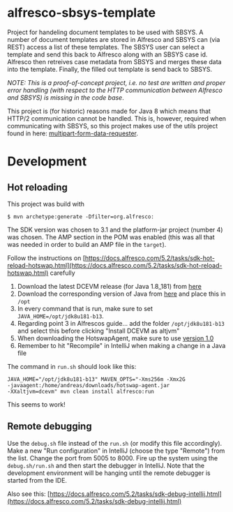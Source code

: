 # alfresco-sbsys-template

Project for handeling document templates to be used with SBSYS. A number of document templates 
are stored in Alfresco and SBSYS can (via REST) access a list of these templates. The SBSYS user 
can select a template and send this back to Alfresco along with an SBSYS case id. Alfresco then 
retreives case metadata from SBSYS and merges these data into the template. Finally, the 
filled out template is send back to SBSYS.

_NOTE: This is a proof-of-concept project, i.e. no test are written and proper error 
handling (with respect to the HTTP communication between Alfresco and SBSYS) is missing 
in the code base_.

This project is (for historic) reasons made for Java 8 which means that HTTP/2 communication 
cannot be handled. This is, however, required when communicating with SBSYS, so this project 
makes use of the utils project found in here: [multipart-form-data-requester](https://github.com/magenta-aps/multipart-form-data-requester).

# Development

## Hot reloading

This project was build with
```
$ mvn archetype:generate -Dfilter=org.alfresco:
```
The SDK version was chosen to 3.1 and the platform-jar project (number 4) was chosen.
The AMP section in the POM was enabled (this was all that was needed in order to build 
an AMP file in the `target`).

Follow the instructions on [https://docs.alfresco.com/5.2/tasks/sdk-hot-reload-hotswap.html](https://docs.alfresco.com/5.2/tasks/sdk-hot-reload-hotswap.html) carefully

1. Download the latest DCEVM release (for Java 1.8_181) from [here](https://github.com/dcevm/dcevm/releases)
2. Download the corresponding version of Java from [here](https://adoptopenjdk.net/archive.html) 
   and place this in `/opt`
3. In every command that is run, make sure to set `JAVA_HOME=/opt/jdk8u181-b13`.
4. Regarding point 3 in Alfrescos guide... add the folder `/opt/jdk8u181-b13` and select this before 
   clicking "Install DCEVM as altjvm"
5. When downloading the HotswapAgent, make sure to use [version 1.0](https://github.com/HotswapProjects/HotswapAgent/releases/tag/1.0)
6. Remember to hit "Recompile" in IntelliJ when making a change in a Java file

The command in `run.sh` should look like this:
```
JAVA_HOME="/opt/jdk8u181-b13" MAVEN_OPTS="-Xms256m -Xmx2G 
-javaagent:/home/andreas/downloads/hotswap-agent.jar 
-XXaltjvm=dcevm" mvn clean install alfresco:run
```

This seems to work!

## Remote debugging

Use the `debug.sh` file instead of the `run.sh` (or modify this file 
accordingly). Make a new "Run configuration" in IntelliJ (choose the type 
"Remote") from the list. Change the port from 5005 to 8000. Fire up the 
system using the `debug.sh/run.sh` and then start the debugger in IntelliJ. 
Note that the development environment will be hanging until the remote debugger 
is started from the IDE.

Also see this: [https://docs.alfresco.com/5.2/tasks/sdk-debug-intellij.html](https://docs.alfresco.com/5.2/tasks/sdk-debug-intellij.html)
